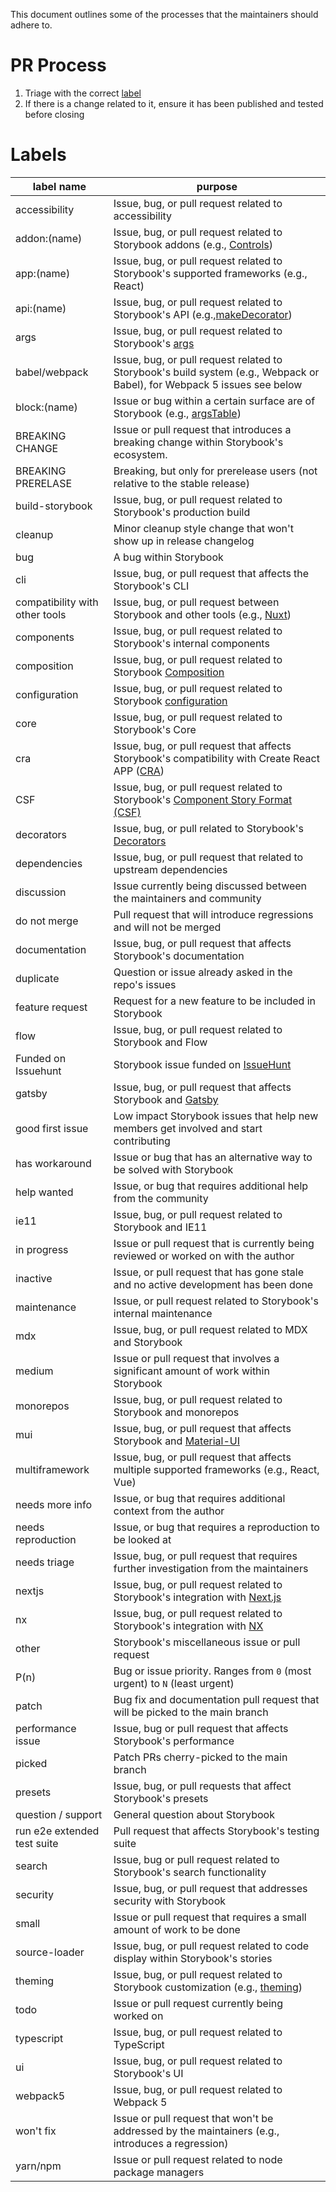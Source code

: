 This document outlines some of the processes that the maintainers should adhere to.

# PR Process

1. Triage with the correct [label](#labels)
2. If there is a change related to it, ensure it has been published and tested before closing

# Labels

| label name                     | purpose                                                                                                                                              |
| ------------------------------ | ---------------------------------------------------------------------------------------------------------------------------------------------------- |
| accessibility                  | Issue, bug, or pull request related to accessibility                                                                                                 |
| addon:(name)                   | Issue, bug, or pull request related to Storybook addons (e.g., [Controls](/docs/essentials/controls.md))                                             |
| app:(name)                     | Issue, bug, or pull request related to Storybook's supported frameworks (e.g., React)                                                                |
| api:(name)                     | Issue, bug, or pull request related to Storybook's API (e.g.,[makeDecorator](/docs/addons/addons-api.md#makeDecorator-API))                          |
| args                           | Issue, bug, or pull request related to Storybook's [args](/docs/writing-stories/args.md)                                                             |
| babel/webpack                  | Issue, bug, or pull request related to Storybook's build system (e.g., Webpack or Babel), for Webpack 5 issues see below                             |
| block:(name)                   | Issue or bug within a certain surface are of Storybook (e.g., [argsTable](/docs/writing-docs/doc-block-argstable.md))                                |
| BREAKING CHANGE                | Issue or pull request that introduces a breaking change within Storybook's ecosystem.                                                                |
| BREAKING PRERELASE             | Breaking, but only for prerelease users (not relative to the stable release)                                                                         |
| build-storybook                | Issue, bug, or pull request related to Storybook's production build                                                                                  |
| cleanup                        | Minor cleanup style change that won't show up in release changelog                                                                                   |
| bug                            | A bug within Storybook                                                                                                                               |
| cli                            | Issue, bug, or pull request that affects the Storybook's CLI                                                                                         |
| compatibility with other tools | Issue, bug, or pull request between Storybook and other tools (e.g., [Nuxt](https://nuxtjs.org/))                                                    |
| components                     | Issue, bug, or pull request related to Storybook's internal components                                                                               |
| composition                    | Issue, bug, or pull request related to Storybook [Composition](/docs/sharing/storybook-composition.md)                                               |
| configuration                  | Issue, bug, or pull request related to Storybook [configuration](/docs/configure/overview.md)                                                        |
| core                           | Issue, bug, or pull request related to Storybook's Core                                                                                              |
| cra                            | Issue, bug, or pull request that affects Storybook's compatibility with Create React APP ([CRA](https://create-react-app.dev/docs/getting-started/)) |
| CSF                            | Issue, bug, or pull request related to Storybook's [Component Story Format (CSF)](/docs/api/csf.md)                                                  |
| decorators                     | Issue, bug, or pull related to Storybook's [Decorators](/docs/writing-stories/decorators.md)                                                         |
| dependencies                   | Issue, bug, or pull request that related to upstream dependencies                                                                                    |
| discussion                     | Issue currently being discussed between the maintainers and community                                                                                |
| do not merge                   | Pull request that will introduce regressions and will not be merged                                                                                  |
| documentation                  | Issue, bug, or pull request that affects Storybook's documentation                                                                                   |
| duplicate                      | Question or issue already asked in the repo's issues                                                                                                 |
| feature request                | Request for a new feature to be included in Storybook                                                                                                |
| flow                           | Issue, bug, or pull request related to Storybook and Flow                                                                                            |
| Funded on Issuehunt            | Storybook issue funded on [IssueHunt](https://issuehunt.io/)                                                                                         |
| gatsby                         | Issue, bug, or pull request that affects Storybook and [Gatsby](https://www.gatsbyjs.com/)                                                           |
| good first issue               | Low impact Storybook issues that help new members get involved and start contributing                                                                |
| has workaround                 | Issue or bug that has an alternative way to be solved with Storybook                                                                                 |
| help wanted                    | Issue, or bug that requires additional help from the community                                                                                       |
| ie11                           | Issue, bug, or pull request related to Storybook and IE11                                                                                            |
| in progress                    | Issue or pull request that is currently being reviewed or worked on with the author                                                                  |
| inactive                       | Issue, or pull request that has gone stale and no active development has been done                                                                   |
| maintenance                    | Issue, or pull request related to Storybook's internal maintenance                                                                                   |
| mdx                            | Issue, bug, or pull request related to MDX and Storybook                                                                                             |
| medium                         | Issue or pull request that involves a significant amount of work within Storybook                                                                    |
| monorepos                      | Issue, bug, or pull request related to Storybook and monorepos                                                                                       |
| mui                            | Issue, bug, or pull request that affects Storybook and [Material-UI](https://material-ui.com/)                                                       |
| multiframework                 | Issue, bug, or pull request that affects multiple supported frameworks (e.g., React, Vue)                                                            |
| needs more info                | Issue, or bug that requires additional context from the author                                                                                       |
| needs reproduction             | Issue, or bug that requires a reproduction to be looked at                                                                                           |
| needs triage                   | Issue, bug, or pull request that requires further investigation from the maintainers                                                                 |
| nextjs                         | Issue, bug, or pull request related to Storybook's integration with [Next.js](https://nextjs.org/)                                                   |
| nx                             | Issue, bug, or pull request related to Storybook's integration with [NX](https://nx.dev/)                                                            |
| other                          | Storybook's miscellaneous issue or pull request                                                                                                      |
| P(n)                           | Bug or issue priority. Ranges from `0` (most urgent) to `N` (least urgent)                                                                           |
| patch                          | Bug fix and documentation pull request that will be picked to the main branch                                                                        |
| performance issue              | Issue, bug or pull request that affects Storybook's performance                                                                                      |
| picked                         | Patch PRs cherry-picked to the main branch                                                                                                           |
| presets                        | Issue, bug, or pull requests that affect Storybook's presets                                                                                         |
| question / support             | General question about Storybook                                                                                                                     |
| run e2e extended test suite    | Pull request that affects Storybook's testing suite                                                                                                  |
| search                         | Issue, bug or pull request related to Storybook's search functionality                                                                               |
| security                       | Issue, bug, or pull request that addresses security with Storybook                                                                                   |
| small                          | Issue or pull request that requires a small amount of work to be done                                                                                |
| source-loader                  | Issue, bug, or pull request related to code display within Storybook's stories                                                                       |
| theming                        | Issue, bug, or pull request related to Storybook customization (e.g., [theming](/docs/configure/theming.md))                                         |
| todo                           | Issue or pull request currently being worked on                                                                                                      |
| typescript                     | Issue, bug, or pull request related to TypeScript                                                                                                    |
| ui                             | Issue, bug, or pull request related to Storybook's UI                                                                                                |
| webpack5                       | Issue, bug, or pull request related to Webpack 5                                                                                                     |
| won't fix                      | Issue or pull request that won't be addressed by the maintainers (e.g., introduces a regression)                                                     |
| yarn/npm                       | Issue or pull request related to node package managers                                                                                               |
